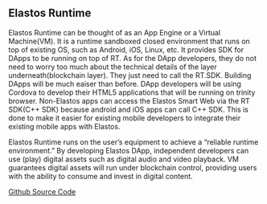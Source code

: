 ## Elastos Runtime

Elastos Runtime can be thought of as an App Engine or a Virtual Machine(VM). It is a runtime sandboxed closed environment that runs on top of existing OS, such as Android, iOS, Linux, etc. It provides SDK for DApps to be running on top of RT. As for the DApp developers, they do not need to worry too much about the technical details of the layer underneath(blockchain layer). They just need to call the RT.SDK. Building DApps will be much eaiser than before. DApp developers will be using Cordova to develop their HTML5 applications that will be running on trinity browser. Non-Elastos apps can access the Elastos Smart Web via the RT SDK(C++ SDK) because android and iOS apps can call C++ SDK. This is done to make it easier for existing mobile developers to integrate their existing mobile apps with Elastos.

Elastos Runtime runs on the user’s equipment to achieve a “reliable runtime environment.” By developing Elastos DApp, independent developers can use (play) digital assets such as digital audio and video playback. VM guarantees digital assets will run under blockchain control, providing users with the ability to consume and invest in digital content.

[Github Source Code](https://github.com/elastos/Elastos.RT)